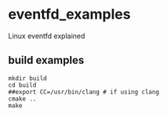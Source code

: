 # eventfd_examples
Linux eventfd explained


## build examples
```
mkdir build
cd build
##export CC=/usr/bin/clang # if using clang
cmake ..
make
```
